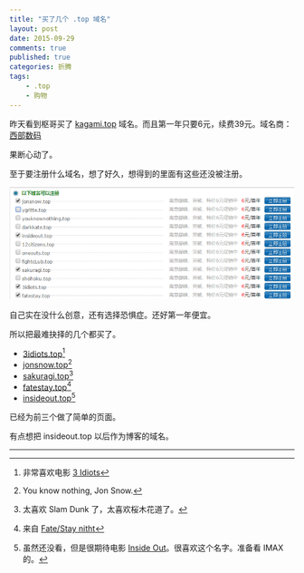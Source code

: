 ```yaml
---
title: "买了几个 .top 域名"
layout: post
date: 2015-09-29
comments: true
published: true
categories: 折腾
tags:
    - .top
    - 购物
---
```


昨天看到枢哥买了 [kagami.top](http://kagami.top) 域名。而且第一年只要6元，续费39元。域名商：[西部数码](http://www.west.cn)

果断心动了。

至于要注册什么域名，想了好久，想得到的里面有这些还没被注册。

![](/assets/images/2015/09/29/domain-list.png)

自己实在没什么创意，还有选择恐惧症。还好第一年便宜。

所以把最难抉择的几个都买了。

- [3idiots.top](http://3idiots.top)[^1]
- [jonsnow.top](http://jonsnow.top)[^2]
- [sakuragi.top](http://sakuragi.top)[^3]
- [fatestay.top](http://fatestay.top)[^4]
- [insideout.top](http://insideout.top)[^5]

已经为前三个做了简单的页面。

有点想把 insideout.top 以后作为博客的域名。

---

 [^1]: 非常喜欢电影 [3 Idiots](http://movie.douban.com/subject/3793023/)
 [^2]: You know nothing, Jon Snow.
 [^3]: 太喜欢 Slam Dunk 了，太喜欢桜木花道了。
 [^4]: 来自 [Fate/Stay nitht](https://zh.wikipedia.org/wiki/Fate/stay_night)
 [^5]: 虽然还没看，但是很期待电影 [Inside Out](http://movie.douban.com/subject/10533913/)。很喜欢这个名字。准备看 IMAX 的。